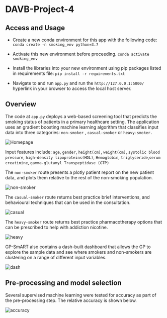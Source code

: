 # DAVB-Project-4

## Access and Usage
- Create a new conda environment for this app with the following code:
```conda create -n smoking_env python=3.7```

- Activate this new environment before proceeding.
```conda activate smoking_env```

- Install the libraries into your new environment using pip packages listed in requirements file:
```pip install -r requirements.txt```

- Navigate to and run ```app.py``` and run the ```http://127.0.0.1:5000/``` hyperlink in your browser to access the local host server.

## Overview
The code at ```app.py``` deploys a web-based screening tool that predicts the smoking status of patients in a primary healthcare setting. The application uses an gradient boosting machine learning algorithm that classifies input data into three categories: ```non-smoker``` , ```casual-smoker``` or ```heavy-smoker.```

![Homepage](static/screenshots/index.png)

Input features include: ```age```, ```gender```, ```height(cm)```, ```weight(cm)```, ```systolic blood pressure```, ```high-density lipoproteins(HDL)```, ```Hemoglobin```, ```triglyceride```,```serum creatinine```, ```gamma-glutamyl Transpeptidase (GTP)```

The ``non-smoker`` route presents a plotly patient report on the new patient data, and plots them relative to the rest of the non-smoking population.

![non-smoker](static/screenshots/non.png)

The ```casual-smoker``` route returns best practice brief interventions, and behavioural techniques that can be used in the consultation.

![casual](static/screenshots/casual.png)

The ```heavy-smoker``` route returns best practice pharmacotherapy options that can be prescribed to help with addiction nicotine. 

![heavy](static/screenshots/heavy.png)

GP-SmART also contains a dash-built dashboard that allows the GP to explore the sample data and see where smokers and non-smokers are clustering on a range of different input variables.

![dash](static/screenshots/dash.png)

## Pre-processing and model selection
Several supervised machine learning were tested for accuracy as part of the pre-processing step. The relative accuracy is shown below.

![accuracy](static/screenshots/model.png)


